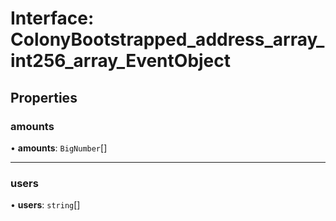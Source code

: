 # Interface: ColonyBootstrapped\_address\_array\_int256\_array\_EventObject

## Properties

### amounts

• **amounts**: `BigNumber`[]

___

### users

• **users**: `string`[]
